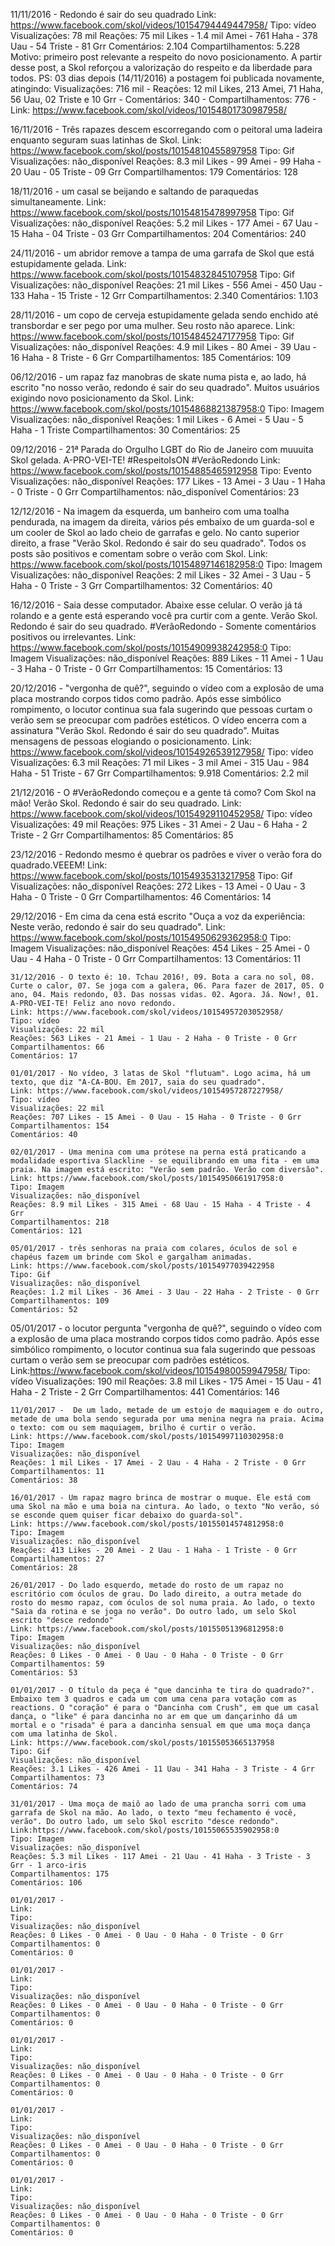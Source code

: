 11/11/2016 - Redondo é sair do seu quadrado
	Link: https://www.facebook.com/skol/videos/10154794449447958/
	Tipo: vídeo
	Visualizações: 78 mil
	Reações: 75 mil Likes - 1.4 mil Amei - 761 Haha - 378 Uau - 54 Triste - 81 Grr
	Comentários: 2.104
	Compartilhamentos: 5.228
	Motivo: primeiro post relevante a respeito do novo posicionamento. A partir desse post, a Skol reforçou a valorização do respeito e da liberdade para todos.
	PS: 03 dias depois (14/11/2016) a postagem foi publicada novamente, atingindo: Visualizações: 716 mil - Reações: 12 mil Likes, 213 Amei, 71 Haha, 56 Uau, 02 Triste e 10 Grr - Comentários: 340 - Compartilhamentos: 776 - Link: https://www.facebook.com/skol/videos/10154801730987958/
	
16/11/2016 - Três rapazes descem escorregando com o peitoral uma ladeira enquanto seguram suas latinhas de Skol.
	Link: https://www.facebook.com/skol/posts/10154810455897958
	Tipo: Gif
	Visualizações: não_disponível
	Reações: 8.3 mil Likes - 99 Amei - 99 Haha - 20 Uau - 05 Triste - 09 Grr
	Compartilhamentos: 179
	Comentários: 128
	
18/11/2016 - um casal se beijando e saltando de paraquedas simultaneamente.
	Link: https://www.facebook.com/skol/posts/10154815478997958
	Tipo: Gif
	Visualizações: não_disponível
	Reações: 5.2 mil Likes - 177 Amei - 67 Uau - 15 Haha - 04 Triste - 03 Grr
	Compartilhamentos: 204
	Comentários: 240
	
	
24/11/2016 - um abridor remove a tampa de uma garrafa de Skol que está estupidamente gelada.
	Link: https://www.facebook.com/skol/posts/10154832845107958
	Tipo: Gif
	Visualizações: não_disponível
	Reações: 21 mil Likes - 556 Amei - 450 Uau - 133 Haha - 15 Triste - 12 Grr
	Compartilhamentos: 2.340
	Comentários: 1.103

28/11/2016 - um copo de cerveja estupidamente gelada sendo enchido até transbordar e ser pego por uma mulher. Seu rosto não aparece.
	Link: https://www.facebook.com/skol/posts/10154845247177958
	Tipo: Gif
	Visualizações: não_disponível
	Reações: 4.9 mil Likes - 80 Amei - 39 Uau - 16 Haha - 8 Triste - 6 Grr
	Compartilhamentos: 185
	Comentários: 109

06/12/2016 - um rapaz faz manobras de skate numa pista e, ao lado, há escrito "no nosso verão, redondo é sair do seu quadrado". Muitos usuários exigindo novo posicionamento da Skol.
	Link: https://www.facebook.com/skol/posts/10154868821387958:0
	Tipo: Imagem
	Visualizações: não_disponível
	Reações: 1 mil Likes - 6 Amei - 5 Uau - 5 Haha - 1 Triste
	Compartilhamentos: 30
	Comentários: 25

09/12/2016 -  21ª Parada do Orgulho LGBT do Rio de Janeiro com muuuita Skol gelada. A-PRO-VEI-TE! #RespeitoIsON #VerãoRedondo
	Link: https://www.facebook.com/skol/posts/10154885465912958
	Tipo: Evento
	Visualizações: não_disponível
	Reações: 177 Likes - 13 Amei - 3 Uau - 1 Haha - 0 Triste - 0 Grr
	Compartilhamentos: não_disponível
	Comentários: 23

12/12/2016 - Na imagem da esquerda, um banheiro com uma toalha pendurada, na imagem da direita, vários pés embaixo de um guarda-sol e um cooler de Skol ao lado cheio de garrafas e gelo. No canto superior direito, a frase "Verão Skol. Redondo é sair do seu quadrado". Todos os posts são positivos e comentam sobre o verão com Skol.
	Link: https://www.facebook.com/skol/posts/10154897146182958:0
	Tipo: Imagem
	Visualizações: não_disponível
	Reações: 2 mil Likes - 32 Amei - 3 Uau - 5 Haha - 0 Triste - 3 Grr
	Compartilhamentos: 32
	Comentários: 40

16/12/2016 - Saia desse computador. Abaixe esse celular. O verão já tá rolando e a gente está esperando você pra curtir com a gente. Verão Skol. Redondo é sair do seu quadrado. #VerãoRedondo - Somente comentários positivos ou irrelevantes.
	Link: https://www.facebook.com/skol/posts/10154909938242958:0
	Tipo: Imagem
	Visualizações: não_disponível
	Reações: 889 Likes - 11 Amei - 1 Uau - 3 Haha - 0 Triste - 0 Grr
	Compartilhamentos: 15
	Comentários: 13

20/12/2016 -  "vergonha de quê?", seguindo o vídeo com a explosão de uma placa mostrando corpos tidos como padrão. Após esse simbólico rompimento, o locutor continua sua fala sugerindo que pessoas curtam o verão sem se preocupar com padrões estéticos. O vídeo encerra com a assinatura "Verão Skol. Redondo é sair do seu quadrado". Muitas mensagens de pessoas elogiando o posicionamento.
	Link: https://www.facebook.com/skol/videos/10154926539127958/
	Tipo: vídeo
	Visualizações: 6.3 mil
	Reações: 71 mil Likes - 3 mil Amei - 315 Uau - 984 Haha - 51 Triste - 67 Grr
	Compartilhamentos: 9.918
	Comentários: 2.2 mil

21/12/2016 - O #VerãoRedondo começou e a gente tá como? Com Skol na mão! Verão Skol. Redondo é sair do seu quadrado.
	Link: https://www.facebook.com/skol/videos/10154929110452958/
	Tipo: vídeo	
	Visualizações: 49 mil
	Reações: 975 Likes - 31 Amei - 2 Uau - 6 Haha - 2 Triste - 2 Grr 
	Compartilhamentos: 85
	Comentários: 85

23/12/2016 - Redondo mesmo é quebrar os padrões e viver o verão fora do quadrado.VEEEM!
	Link: https://www.facebook.com/skol/posts/10154935313217958
	Tipo: Gif	
	Visualizações: não_disponível
	Reações: 272 Likes - 13 Amei - 0 Uau - 3 Haha - 0 Triste - 0 Grr 
	Compartilhamentos: 46
	Comentários: 14

29/12/2016 - Em cima da cena está escrito "Ouça a voz da experiência: Neste verão, redondo é sair do seu quadrado".
	Link: https://www.facebook.com/skol/posts/10154950629362958:0
	Tipo: Imagem
	Visualizações: não_disponível
	Reações: 454 Likes - 25 Amei - 0 Uau - 4 Haha - 0 Triste - 0 Grr 
	Compartilhamentos: 13
	Comentários: 11

	31/12/2016 - O texto é: 10. Tchau 2016!, 09. Bota a cara no sol, 08. Curte o calor, 07. Se joga com a galera, 06. Para fazer de 2017, 05. O ano, 04. Mais redondo, 03. Das nossas vidas. 02. Agora. Já. Now!, 01. A-PRO-VEI-TE! Feliz ano novo redondo.
	Link: https://www.facebook.com/skol/videos/10154957203052958/
	Tipo: vídeo	
	Visualizações: 22 mil
	Reações: 563 Likes - 21 Amei - 1 Uau - 2 Haha - 0 Triste - 0 Grr 
	Compartilhamentos: 66
	Comentários: 17

	01/01/2017 - No vídeo, 3 latas de Skol "flutuam". Logo acima, há um texto, que diz "A-CA-BOU. Em 2017, saia do seu quadrado".
	Link: https://www.facebook.com/skol/videos/10154957287227958/
	Tipo: vídeo	
	Visualizações: 22 mil
	Reações: 707 Likes - 15 Amei - 0 Uau - 15 Haha - 0 Triste - 0 Grr 
	Compartilhamentos: 154
	Comentários: 40

	02/01/2017 - Uma menina com uma prótese na perna está praticando a modalidade esportiva Slackline - se equilibrando em uma fita - em uma praia. Na imagem está escrito: "Verão sem padrão. Verão com diversão".
	Link: https://www.facebook.com/skol/posts/10154950661917958:0
	Tipo: Imagem
	Visualizações: não_disponível
	Reações: 8.9 mil Likes - 315 Amei - 68 Uau - 15 Haha - 4 Triste - 4 Grr 
	Compartilhamentos: 218
	Comentários: 121

	05/01/2017 - três senhoras na praia com colares, óculos de sol e chapéus fazem um brinde com Skol e gargalham animadas.
	Link: https://www.facebook.com/skol/posts/10154977039422958
	Tipo: Gif
	Visualizações: não_disponível
	Reações: 1.2 mil Likes - 36 Amei - 3 Uau - 22 Haha - 2 Triste - 0 Grr 
	Compartilhamentos: 109
	Comentários: 52

05/01/2017 - o locutor pergunta "vergonha de quê?", seguindo o vídeo com a explosão de uma placa mostrando corpos tidos como padrão. Após esse simbólico rompimento, o locutor continua sua fala sugerindo que pessoas curtam o verão sem se preocupar com padrões estéticos. 
	Link:https://www.facebook.com/skol/videos/10154980059947958/
	Tipo: vídeo	
	Visualizações: 190 mil
	Reações: 3.8 mil Likes - 175 Amei - 15 Uau - 41 Haha - 2 Triste - 2 Grr 
	Compartilhamentos: 441
	Comentários: 146

	11/01/2017 -  De um lado, metade de um estojo de maquiagem e do outro, metade de uma bola sendo segurada por uma menina negra na praia. Acima o texto: com ou sem maquiagem, brilho é curtir o verão.
	Link: https://www.facebook.com/skol/posts/10154997110302958:0
	Tipo: Imagem
	Visualizações: não_disponível
	Reações: 1 mil Likes - 17 Amei - 2 Uau - 4 Haha - 2 Triste - 0 Grr 
	Compartilhamentos: 11
	Comentários: 38

	16/01/2017 - Um rapaz magro brinca de mostrar o muque. Ele está com uma Skol na mão e uma boia na cintura. Ao lado, o texto "No verão, só se esconde quem quiser ficar debaixo do guarda-sol".
	Link: https://www.facebook.com/skol/posts/10155014574812958:0
	Tipo: Imagem	
	Visualizações: não_disponível
	Reações: 413 Likes - 20 Amei - 2 Uau - 1 Haha - 1 Triste - 0 Grr 
	Compartilhamentos: 27
	Comentários: 28

	26/01/2017 - Do lado esquerdo, metade do rosto de um rapaz no escritório com óculos de grau. Do lado direito, a outra metade do rosto do mesmo rapaz, com óculos de sol numa praia. Ao lado, o texto "Saia da rotina e se joga no verão". Do outro lado, um selo Skol escrito "desce redondo"
	Link: https://www.facebook.com/skol/posts/10155051396812958:0
	Tipo: Imagem
	Visualizações: não_disponível
	Reações: 0 Likes - 0 Amei - 0 Uau - 0 Haha - 0 Triste - 0 Grr 
	Compartilhamentos: 59
	Comentários: 53

	01/01/2017 - O título da peça é "que dancinha te tira do quadrado?". Embaixo tem 3 quadros e cada um com uma cena para votação com as reactions. O "coração" é para o "Dancinha com Crush", em que um casal dança, o "like" é para dancinha no ar em que um dançarinho dá um mortal e o "risada" é para a dancinha sensual em que uma moça dança com uma latinha de Skol.
	Link: https://www.facebook.com/skol/posts/10155053665137958
	Tipo: Gif
	Visualizações: não_disponível
	Reações: 3.1 Likes - 426 Amei - 11 Uau - 341 Haha - 3 Triste - 4 Grr 
	Compartilhamentos: 73
	Comentários: 74

	31/01/2017 - Uma moça de maiô ao lado de uma prancha sorri com uma garrafa de Skol na mão. Ao lado, o texto "meu fechamento é você, verão". Do outro lado, um selo Skol escrito "desce redondo".
	Link:https://www.facebook.com/skol/posts/10155065535902958:0
	Tipo: Imagem
	Visualizações: não_disponível
	Reações: 5.3 mil Likes - 117 Amei - 21 Uau - 41 Haha - 3 Triste - 3 Grr - 1 arco-iris
	Compartilhamentos: 175
	Comentários: 106

	01/01/2017 - 
	Link:
	Tipo: 	
	Visualizações: não_disponível
	Reações: 0 Likes - 0 Amei - 0 Uau - 0 Haha - 0 Triste - 0 Grr 
	Compartilhamentos: 0
	Comentários: 0

	01/01/2017 - 
	Link:
	Tipo: 	
	Visualizações: não_disponível
	Reações: 0 Likes - 0 Amei - 0 Uau - 0 Haha - 0 Triste - 0 Grr 
	Compartilhamentos: 0
	Comentários: 0

	01/01/2017 - 
	Link:
	Tipo: 	
	Visualizações: não_disponível
	Reações: 0 Likes - 0 Amei - 0 Uau - 0 Haha - 0 Triste - 0 Grr 
	Compartilhamentos: 0
	Comentários: 0

	01/01/2017 - 
	Link:
	Tipo: 	
	Visualizações: não_disponível
	Reações: 0 Likes - 0 Amei - 0 Uau - 0 Haha - 0 Triste - 0 Grr 
	Compartilhamentos: 0
	Comentários: 0

	01/01/2017 - 
	Link:
	Tipo: 	
	Visualizações: não_disponível
	Reações: 0 Likes - 0 Amei - 0 Uau - 0 Haha - 0 Triste - 0 Grr 
	Compartilhamentos: 0
	Comentários: 0